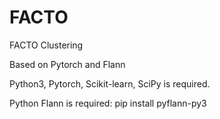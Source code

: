# FACTO
FACTO Clustering

Based on Pytorch and Flann

Python3, Pytorch, Scikit-learn, SciPy is required.

Python Flann is required: pip install pyflann-py3
